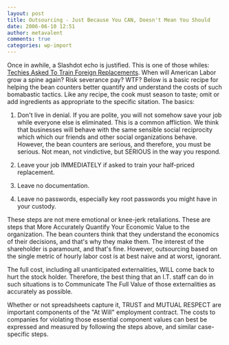 ```yaml
---
layout: post
title: Outsourcing - Just Because You CAN, Doesn't Mean You Should
date: 2006-06-10 12:51
author: metavalent
comments: true
categories: wp-import
---
```

Once in awhile, a Slashdot echo is justified.  This is one of those whiles: <a href="https://it.slashdot.org/article.pl?sid=06/06/10/0828228">Techies Asked To Train Foreign Replacements</a>.  When will American Labor grow a spine again?  Risk severance pay?  WTF?  Below is a basic recipe for helping the bean counters better quantify and understand the costs of such bomabastic tactics.  Like any recipe, the cook must season to taste; omit or add ingredients as appropriate to the specific sitation.  The basics:

1. Don't live in denial.  If you are polite, you will not somehow save your job while everyone else is eliminated.  This is a common affliction.  We think that businesses will behave with the same sensible social reciprocity which which our friends and other social organizations behave.  However, the bean counters are serious, and therefore, you must be serious.  Not mean, not vindictive, but SERIOUS in the way you respond.

2. Leave your job IMMEDIATELY if asked to train your half-priced replacement.

3. Leave no documentation.

4. Leave no passwords, especially key root passwords you might have in your custody.

These steps are not mere emotional or knee-jerk retaliations.  These are steps that More Accurately Quantify Your Economic Value to the organization.  The bean counters think that they understand the economics of their decisions, and that's why they make them.  The interest of the shareholder is paramount, and that's fine.  However, outsourcing based on the single metric of hourly labor cost is at best naive and at worst, ignorant.  

The full cost, including all unanticipated externalities, WILL come back to hurt the stock holder.  Therefore, the best thing that an I.T. staff can do in such situations is to Communicate The Full Value of those externalities as accurately as possible.

Whether or not spreadsheets capture it, TRUST and MUTUAL RESPECT are important components of the "At Will" employment contract.  The costs to companies for violating those essential component values can best be expressed and measured by following the steps above, and similar case-specific steps.
